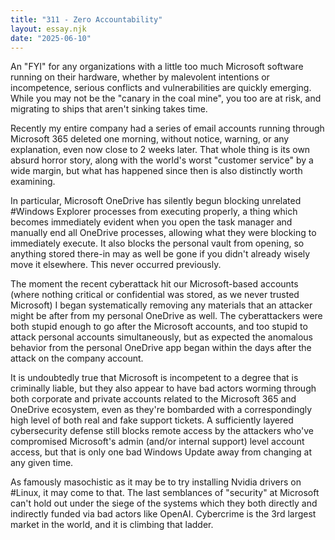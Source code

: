 ```yaml
---
title: "311 - Zero Accountability"
layout: essay.njk
date: "2025-06-10"
---
```


An "FYI" for any organizations with a little too much Microsoft software running on their hardware, whether by malevolent intentions or incompetence, serious conflicts and vulnerabilities are quickly emerging. While you may not be the "canary in the coal mine", you too are at risk, and migrating to ships that aren't sinking takes time.

Recently my entire company had a series of email accounts running through Microsoft 365 deleted one morning, without notice, warning, or any explanation, even now close to 2 weeks later. That whole thing is its own absurd horror story, along with the world's worst "customer service" by a wide margin, but what has happened since then is also distinctly worth examining.

In particular, Microsoft OneDrive has silently begun blocking unrelated #Windows Explorer processes from executing properly, a thing which becomes immediately evident when you open the task manager and manually end all OneDrive processes, allowing what they were blocking to immediately execute. It also blocks the personal vault from opening, so anything stored there-in may as well be gone if you didn't already wisely move it elsewhere. This never occurred previously.

The moment the recent cyberattack hit our Microsoft-based accounts (where nothing critical or confidential was stored, as we never trusted Microsoft) I began systematically removing any materials that an attacker might be after from my personal OneDrive as well. The cyberattackers were both stupid enough to go after the Microsoft accounts, and too stupid to attack personal accounts simultaneously, but as expected the anomalous behavior from the personal OneDrive app began within the days after the attack on the company account.

It is undoubtedly true that Microsoft is incompetent to a degree that is criminally liable, but they also appear to have bad actors worming through both corporate and private accounts related to the Microsoft 365 and OneDrive ecosystem, even as they're bombarded with a correspondingly high level of both real and fake support tickets. A sufficiently layered cybersecurity defense still blocks remote access by the attackers who've compromised Microsoft's admin (and/or internal support) level account access, but that is only one bad Windows Update away from changing at any given time.
 
As famously masochistic as it may be to try installing Nvidia drivers on #Linux, it may come to that. The last semblances of "security" at Microsoft can't hold out under the siege of the systems which they both directly and indirectly funded via bad actors like OpenAI. Cybercrime is the 3rd largest market in the world, and it is climbing that ladder.
